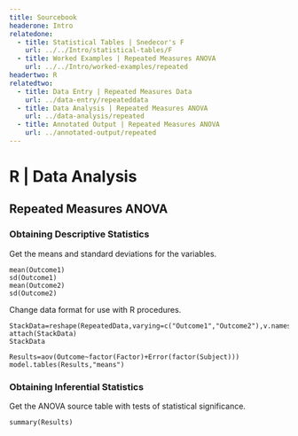```yaml
---
title: Sourcebook
headerone: Intro
relatedone:
  - title: Statistical Tables | Snedecor's F
    url: ../../Intro/statistical-tables/F
  - title: Worked Examples | Repeated Measures ANOVA
    url: ../../Intro/worked-examples/repeated
headertwo: R
relatedtwo:
  - title: Data Entry | Repeated Measures Data
    url: ../data-entry/repeateddata
  - title: Data Analysis | Repeated Measures ANOVA
    url: ../data-analysis/repeated
  - title: Annotated Output | Repeated Measures ANOVA
    url: ../annotated-output/repeated
---
```


# R | Data Analysis

## Repeated Measures ANOVA

### Obtaining Descriptive Statistics

Get the means and standard deviations for the variables.

```{r}
mean(Outcome1)
sd(Outcome1)
mean(Outcome2)
sd(Outcome2)
```

Change data format for use with R procedures.

```{r}
StackData=reshape(RepeatedData,varying=c("Outcome1","Outcome2"),v.names="Outcome",timevar="Factor",idvar="Subject",direction="long")
attach(StackData)
StackData
```

```{r}
Results=aov(Outcome~factor(Factor)+Error(factor(Subject)))
model.tables(Results,"means")
```

### Obtaining Inferential Statistics

Get the ANOVA source table with tests of statistical significance.

```{r}
summary(Results)
```

